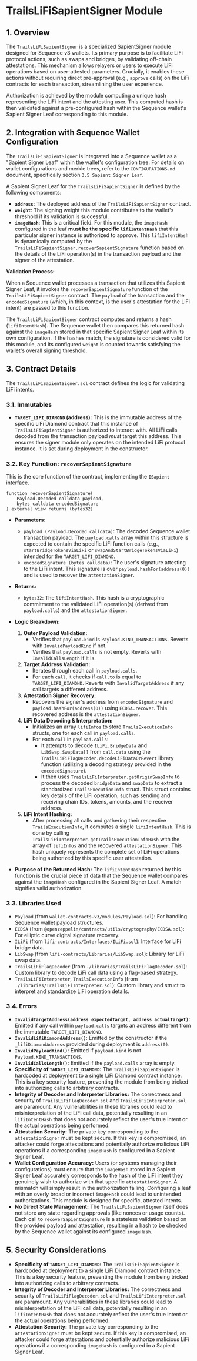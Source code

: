 # TrailsLiFiSapientSigner Module

## 1. Overview

The `TrailsLiFiSapientSigner` is a specialized SapientSigner module designed for Sequence v3 wallets. Its primary purpose is to facilitate LiFi protocol actions, such as swaps and bridges, by validating off-chain attestations. This mechanism allows relayers or users to execute LiFi operations based on user-attested parameters. Crucially, it enables these actions without requiring direct pre-approval (e.g., `approve` calls) on the LiFi contracts for each transaction, streamlining the user experience.

Authorization is achieved by the module computing a unique hash representing the LiFi intent and the attesting user. This computed hash is then validated against a pre-configured hash within the Sequence wallet's Sapient Signer Leaf corresponding to this module.

## 2. Integration with Sequence Wallet Configuration

The `TrailsLiFiSapientSigner` is integrated into a Sequence wallet as a "Sapient Signer Leaf" within the wallet's configuration tree. For details on wallet configurations and merkle trees, refer to the `CONFIGURATIONS.md` document, specifically section `3.5 Sapient Signer Leaf`.

A Sapient Signer Leaf for the `TrailsLiFiSapientSigner` is defined by the following components:

*   **`address`**: The deployed address of the `TrailsLiFiSapientSigner` contract.
*   **`weight`**: The signing weight this module contributes to the wallet's threshold if its validation is successful.
*   **`imageHash`**: This is a critical field. For this module, the `imageHash` configured in the leaf **must be the specific `lifiIntentHash`** that this particular signer instance is authorized to approve. This `lifiIntentHash` is dynamically computed by the `TrailsLiFiSapientSigner.recoverSapientSignature` function based on the details of the LiFi operation(s) in the transaction payload and the signer of the attestation.

**Validation Process:**

When a Sequence wallet processes a transaction that utilizes this Sapient Signer Leaf, it invokes the `recoverSapientSignature` function of the `TrailsLiFiSapientSigner` contract. The `payload` of the transaction and the `encodedSignature` (which, in this context, is the user's attestation for the LiFi intent) are passed to this function.

The `TrailsLiFiSapientSigner` contract computes and returns a hash (`lifiIntentHash`). The Sequence wallet then compares this returned hash against the `imageHash` stored in that specific Sapient Signer Leaf within its own configuration. If the hashes match, the signature is considered valid for this module, and its configured `weight` is counted towards satisfying the wallet's overall signing threshold.

## 3. Contract Details

The `TrailsLiFiSapientSigner.sol` contract defines the logic for validating LiFi intents.

### 3.1. Immutables

*   **`TARGET_LIFI_DIAMOND` (address):**
    This is the immutable address of the specific LiFi Diamond contract that this instance of `TrailsLiFiSapientSigner` is authorized to interact with. All LiFi calls decoded from the transaction payload *must* target this address. This ensures the signer module only operates on the intended LiFi protocol instance. It is set during deployment in the constructor.

### 3.2. Key Function: `recoverSapientSignature`

This is the core function of the contract, implementing the `ISapient` interface.

```solidity
function recoverSapientSignature(
    Payload.Decoded calldata payload,
    bytes calldata encodedSignature
) external view returns (bytes32)
```

*   **Parameters:**
    *   `payload (Payload.Decoded calldata)`: The decoded Sequence wallet transaction payload. The `payload.calls` array within this structure is expected to contain the specific LiFi function calls (e.g., `startBridgeTokensViaLiFi` or `swapAndStartBridgeTokensViaLiFi`) intended for the `TARGET_LIFI_DIAMOND`.
    *   `encodedSignature (bytes calldata)`: The user's signature attesting to the LiFi intent. This signature is over `payload.hashFor(address(0))` and is used to recover the `attestationSigner`.

*   **Returns:**
    *   `bytes32`: The `lifiIntentHash`. This hash is a cryptographic commitment to the validated LiFi operation(s) (derived from `payload.calls`) and the `attestationSigner`.

*   **Logic Breakdown:**
    1.  **Outer Payload Validation:**
        *   Verifies that `payload.kind` is `Payload.KIND_TRANSACTIONS`. Reverts with `InvalidPayloadKind` if not.
        *   Verifies that `payload.calls` is not empty. Reverts with `InvalidCallsLength` if it is.
    2.  **Target Address Validation:**
        *   Iterates through each call in `payload.calls`.
        *   For each `call`, it checks if `call.to` is equal to `TARGET_LIFI_DIAMOND`. Reverts with `InvalidTargetAddress` if any call targets a different address.
    3.  **Attestation Signer Recovery:**
        *   Recovers the signer's address from `encodedSignature` and `payload.hashFor(address(0))` using `ECDSA.recover`. This recovered address is the `attestationSigner`.
    4.  **LiFi Data Decoding & Interpretation:**
        *   Initializes an array `lifiInfos` to store `TrailsExecutionInfo` structs, one for each call in `payload.calls`.
        *   For each `call` in `payload.calls`:
            *   It attempts to decode `ILiFi.BridgeData` and `LibSwap.SwapData[]` from `call.data` using the `TrailsLiFiFlagDecoder.decodeLiFiDataOrRevert` library function (utilizing a decoding strategy provided in the `encodedSignature`).
            *   It then uses `TrailsLiFiInterpreter.getOriginSwapInfo` to process the decoded `bridgeData` and `swapData` to extract a standardized `TrailsExecutionInfo` struct. This struct contains key details of the LiFi operation, such as sending and receiving chain IDs, tokens, amounts, and the receiver address.
    5.  **LiFi Intent Hashing:**
        *   After processing all calls and gathering their respective `TrailsExecutionInfo`, it computes a single `lifiIntentHash`. This is done by calling `TrailsLiFiInterpreter.getTrailsExecutionInfoHash` with the array of `lifiInfos` and the recovered `attestationSigner`. This hash uniquely represents the complete set of LiFi operations being authorized by this specific user attestation.

*   **Purpose of the Returned Hash:** The `lifiIntentHash` returned by this function is the crucial piece of data that the Sequence wallet compares against the `imageHash` configured in the Sapient Signer Leaf. A match signifies valid authorization.

### 3.3. Libraries Used

*   `Payload` (from `wallet-contracts-v3/modules/Payload.sol`): For handling Sequence wallet payload structures.
*   `ECDSA` (from `@openzeppelin/contracts/utils/cryptography/ECDSA.sol`): For elliptic curve digital signature recovery.
*   `ILiFi` (from `lifi-contracts/Interfaces/ILiFi.sol`): Interface for LiFi bridge data.
*   `LibSwap` (from `lifi-contracts/Libraries/LibSwap.sol`): Library for LiFi swap data.
*   `TrailsLiFiFlagDecoder` (from `./libraries/TrailsLiFiFlagDecoder.sol`): Custom library to decode LiFi call data using a flag-based strategy.
*   `TrailsLiFiInterpreter`, `TrailsExecutionInfo` (from `./libraries/TrailsLiFiInterpreter.sol`): Custom library and struct to interpret and standardize LiFi operation details.

### 3.4. Errors

*   **`InvalidTargetAddress(address expectedTarget, address actualTarget)`**: Emitted if any call within `payload.calls` targets an address different from the immutable `TARGET_LIFI_DIAMOND`.
*   **`InvalidLifiDiamondAddress()`**: Emitted by the constructor if the `_lifiDiamondAddress` provided during deployment is `address(0)`.
*   **`InvalidPayloadKind()`**: Emitted if `payload.kind` is not `Payload.KIND_TRANSACTIONS`.
*   **`InvalidCallsLength()`**: Emitted if the `payload.calls` array is empty.
*   **Specificity of `TARGET_LIFI_DIAMOND`:** The `TrailsLiFiSapientSigner` is hardcoded at deployment to a single LiFi Diamond contract instance. This is a key security feature, preventing the module from being tricked into authorizing calls to arbitrary contracts.
*   **Integrity of Decoder and Interpreter Libraries:** The correctness and security of `TrailsLiFiFlagDecoder.sol` and `TrailsLiFiInterpreter.sol` are paramount. Any vulnerabilities in these libraries could lead to misinterpretation of the LiFi call data, potentially resulting in an `lifiIntentHash` that does not accurately reflect the user's true intent or the actual operations being performed.
*   **Attestation Security:** The private key corresponding to the `attestationSigner` must be kept secure. If this key is compromised, an attacker could forge attestations and potentially authorize malicious LiFi operations if a corresponding `imageHash` is configured in a Sapient Signer Leaf.
*   **Wallet Configuration Accuracy:** Users (or systems managing their configurations) must ensure that the `imageHash` stored in a Sapient Signer Leaf accurately corresponds to the hash of the LiFi intent they genuinely wish to authorize with that specific `attestationSigner`. A mismatch will simply result in the authorization failing. Configuring a leaf with an overly broad or incorrect `imageHash` could lead to unintended authorizations. This module is designed for specific, attested intents.
*   **No Direct State Management:** The `TrailsLiFiSapientSigner` itself does not store any state regarding approvals (like nonces or usage counts). Each call to `recoverSapientSignature` is a stateless validation based on the provided payload and attestation, resulting in a hash to be checked by the Sequence wallet against its configured `imageHash`.

## 5. Security Considerations

*   **Specificity of `TARGET_LIFI_DIAMOND`:** The `TrailsLiFiSapientSigner` is hardcoded at deployment to a single LiFi Diamond contract instance. This is a key security feature, preventing the module from being tricked into authorizing calls to arbitrary contracts.
*   **Integrity of Decoder and Interpreter Libraries:** The correctness and security of `TrailsLiFiFlagDecoder.sol` and `TrailsLiFiInterpreter.sol` are paramount. Any vulnerabilities in these libraries could lead to misinterpretation of the LiFi call data, potentially resulting in an `lifiIntentHash` that does not accurately reflect the user's true intent or the actual operations being performed.
*   **Attestation Security:** The private key corresponding to the `attestationSigner` must be kept secure. If this key is compromised, an attacker could forge attestations and potentially authorize malicious LiFi operations if a corresponding `imageHash` is configured in a Sapient Signer Leaf.